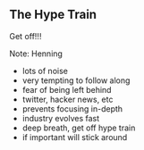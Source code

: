 ##  The Hype Train

Get off!!! <!-- .element: class="fragment" data-fragment-index="0" -->

Note:
Henning

- lots of noise
- very tempting to follow along
- fear of being left behind
- twitter, hacker news, etc
- prevents focusing in-depth
- industry evolves fast
- deep breath, get off hype train
- if important will stick around
